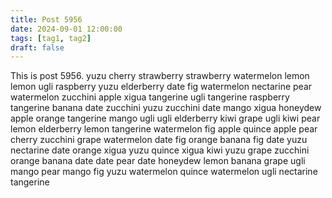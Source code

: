 ```yaml
---
title: Post 5956
date: 2024-09-01 12:00:00
tags: [tag1, tag2]
draft: false
---
```

This is post 5956.
yuzu
cherry
strawberry
strawberry
watermelon
lemon
lemon
ugli
raspberry
yuzu
elderberry
date
fig
watermelon
nectarine
pear
watermelon
zucchini
apple
xigua
tangerine
ugli
tangerine
raspberry
tangerine
banana
date
zucchini
yuzu
zucchini
date
mango
xigua
honeydew
apple
orange
tangerine
mango
ugli
ugli
elderberry
kiwi
grape
ugli
kiwi
pear
lemon
elderberry
lemon
tangerine
watermelon
fig
apple
quince
apple
pear
cherry
zucchini
grape
watermelon
date
fig
orange
banana
fig
date
yuzu
nectarine
date
orange
xigua
yuzu
quince
xigua
kiwi
yuzu
grape
zucchini
orange
banana
date
date
pear
date
honeydew
lemon
banana
grape
ugli
mango
pear
mango
fig
yuzu
watermelon
quince
watermelon
ugli
nectarine
tangerine

